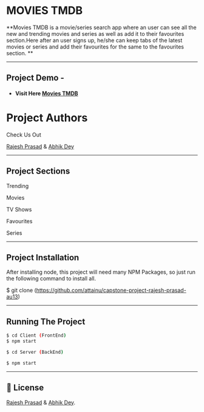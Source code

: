 # MOVIES TMDB

**Movies TMDB is a movie/series search app where an user can see all the new and trending movies and series as well as add it to their favourites section.Here after an user signs up, he/she can keep tabs of the latest movies or series and add their favourites for the same to the favourites section. **

---
## Project Demo -

- #### Visit Here [Movies TMDB](https://movies-app-capstone.netlify.app/)



# Project Authors

Check Us Out

[Rajesh Prasad](https://github.com/rajesh-prasad-au13) & [Abhik Dey](https://github.com/abhik-dey-au13)

---

## Project Sections

Trending

Movies

TV Shows

Favourites

Series

---




## Project Installation

After installing node, this project will need many NPM Packages, so just run the following command to install all.

$ git clone (https://github.com/attainu/capstone-project-rajesh-prasad-au13)

---

## Running The Project

```sh
$ cd Client (FrontEnd)
$ npm start

$ cd Server (BackEnd)

$ npm start
```

---


## 📝 License

[Rajesh Prasad](https://github.com/rajesh-prasad-au13) & [Abhik Dey](https://github.com/abhik-dey-au13).